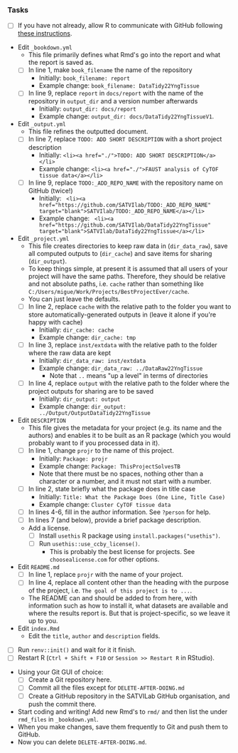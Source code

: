 ### Tasks

- [ ] If you have not already, allow R to communicate with GitHub following [these instructions](https://satvilab.github.io/WikiSATVI/git-and-github-1.html#git-and-github-1).
- Edit `_bookdown.yml`
  - This file primarily defines what Rmd's go into the report and what the report is saved as.
  - [ ] In line 1, make `book_filename` the name of the repository
    - Initially: `book_filename: report`
    - Example change: `book_filename: DataTidy22YngTissue`
  - [ ] In line 9, replace `report` in `docs/report` with the name of the repository in `output_dir` and a version number afterwards
    - Initially: `output_dir: docs/report`
    - Example change: `output_dir: docs/DataTidy22YngTissueV1`.
- Edit `_output.yml`
  - This file refines the outputted document.
  - [ ] In line 7, replace `TODO: ADD SHORT DESCRIPTION` with a short project description
    - Initially: `<li><a href="./">TODO: ADD SHORT DESCRIPTION</a></li>`
    - Example change: `<li><a href="./">FAUST analysis of CyTOF tissue data</a></li>`
  - [ ] In line 9, replace `TODO:_ADD_REPO_NAME` with the repository name on GitHub (twice!)
    - Initially: ` <li><a href="https://github.com/SATVIlab/TODO:_ADD_REPO_NAME" target="blank">SATVIlab/TODO:_ADD_REPO_NAME</a></li>`
    - Example change: ` <li><a href="https://github.com/SATVIlab/DataTidy22YngTissue" target="blank">SATVIlab/DataTidy22YngTissue</a></li>`
- Edit `_project.yml`
  - This file creates directories to keep raw data in (`dir_data_raw`), save all computed outputs to (`dir_cache`) and save items for sharing (`dir_output`). 
  - To keep things simple, at present it is assumed that all users of your project will have the same paths. Therefore, they should be relative and not absolute paths, i.e. `cache` rather than something like `C:/Users/migue/Work/Projects/BestProjectEver/cache`.
  - You can just leave the defaults.
  - [ ] In line 2, replace `cache` with the relative path to the folder you want to store automatically-generated outputs in (leave it alone if you're happy with cache)
    - Initially: `dir_cache: cache`
    - Example change: `dir_cache: tmp`
  - [ ] In line 3, replace `inst/extdata` with the relative path to the folder where the raw data are kept
    - Initially: `dir_data_raw: inst/extdata`
    - Example change: `dir_data_raw: ../DataRaw22YngTissue`
      - Note that `..` means "up a level" in terms of directories
  - [ ] In line 4, replace `output` with the relative path to the folder where the project outputs for sharing are to be saved
    - Initially: `dir_output: output`
    - Example change: `dir_output: ../Output/OutputDataTidy22YngTissue`
- Edit `DESCRIPTION`
  - This file gives the metadata for your project (e.g. its name and the authors) and enables it to be built as an R package (which you would probably want to if you processed data in it).
  - [ ] In line 1, change `projr` to the name of this project.
    - Initially: `Package: projr`
    - Example change: `Package: ThisProjectSolvesTB`
    - Note that there must be no spaces, nothing other than a character or a number, and it must not start with a number.
  - [ ] In line 2, state briefly what the package does in title case
    - Initially: `Title: What the Package Does (One Line, Title Case)`
    - Example change: `Cluster CyTOF tissue data`
  - [ ] In lines 4-6, fill in the author information. See `?person` for help.
  - [ ] In lines 7 (and below), provide a brief package description.
  - Add a license.
    - [ ] Install `usethis` R package using `install.packages("usethis")`.
    - [ ] Run `usethis::use_ccby_license()`.
      - This is probably the best license for projects. See `choosealicense.com` for other options.
- Edit `README.md`
  - [ ] In line 1, replace `projr` with the name of your project.
  - [ ] In line 4, replace all content other than the heading with the purpose of the project, i.e. `The goal of this project is to ...`. 
  - The README can and should be added to from here, with information such as how to install it, what datasets are available and where the results report is. But that is project-specific, so we leave it up to you.
- Edit `index.Rmd`
  - Edit the `title`, `author` and `description` fields.
- [ ] Run `renv::init()` and wait for it it finish.
- [ ] Restart R (`Ctrl + Shift + F10` or `Session >> Restart R` in RStudio).
- Using your Git GUI of choice:
  - [ ] Create a Git repository here.
  - [ ] Commit all the files except for `DELETE-AFTER-DOING.md`
  - [ ] Create a GitHub repository in the SATVILab GitHub organisation, and push the commit there.
- Start coding and writing! Add new Rmd's to `rmd/` and then list the under `rmd_files` in `_bookdown.yml`.
- When you make changes, save them frequently to Git and push them to GitHub.
- Now you can delete `DELETE-AFTER-DOING.md`.